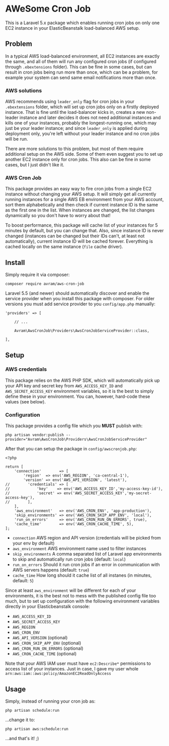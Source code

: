# AWeSome Cron Job

This is a Laravel 5.x package which enables running cron jobs on only one EC2 instance in your ElasticBeanstalk load-balanced AWS setup.

## Problem

In a typical AWS load-balanced environment, all EC2 instances are exactly the same, and all of them will run any configured cron jobs (if configured through `.ebextensions` folder). This can be fine in some cases, but can result in cron jobs being run more than once, which can be a problem, for example your system can send same email notifications more than once.

### AWS solutions

AWS recommends using `leader_only` flag for cron jobs in your `.ebextensions` folder, which will set up cron jobs only on a firstly deployed instance. That is fine until the load-balancer kicks in, creates a new non-leader instance and later decides it does not need additional instances and kills one of your instances, probably the longest-running one, which may just be your leader instance; and since `leader_only` is applied during deployment only, you're left without your leader instance and no cron jobs will be run.

There are more solutions to this problem, but most of them require additional setup on the AWS side. Some of them even suggest you to set up another EC2 instance only for cron jobs. This also can be fine in some cases, but I just didn't like it.

### AWS Cron Job

This package provides an easy way to fire cron jobs from a single EC2 instance without changing your AWS setup. It will simply get all currently running instances for a single AWS EB environment from your AWS account, sort them alphabetically and then check if current instance ID is the same as the first one in the list. When instances are changed, the list changes dynamically so you don't have to worry about that!

To boost performance, this package will cache list of your instances for 5 minutes by default, but you can change that. Also, since instance ID is never changed (instances can be changed but their IDs can't, at least not automatically), current instance ID will be cached forever. Everything is cached locally on the same instance (`file` cache driver).

## Install

Simply require it via composer:

    composer require avram/aws-cron-job
    
Laravel 5.5 (and newer) should automatically discover and enable the service provider when you install this package with composer. For older versions you must add service provider to you `config/app.php` manually:

	'providers' => [
	
		// ...
	
		Avram\AwsCronJob\Providers\AwsCronJobServiceProvider::class,
		
	],
    
## Setup

### AWS credentials

This package relies on the AWS PHP SDK, which will automatically pick up your API key and secret key from `AWS_ACCESS_KEY_ID` and `AWS_SECRET_ACCESS_KEY` environment variables, so it is the best to simply define these in your environment. You can, however, hard-code these values (see below). 

### Configuration

This package provides a config file which you **MUST** publish with:

    php artisan vendor:publish --provider="Avram\AwsCronJob\Providers\AwsCronJobServiceProvider"
    
After that you can setup the package in `config/awscronjob.php`:

	<?php
	
	return [
	    'connection'        => [
	        'region'  => env('AWS_REGION', 'ca-central-1'),
	        'version' => env('AWS_API_VERSION', 'latest'),
	//        'credentials' => [
	//            'key'    => env('AWS_ACCESS_KEY_ID','my-access-key-id'),
	//            'secret' => env('AWS_SECRET_ACCESS_KEY','my-secret-access-key'),
	//        ],
	    ],
	    'aws_environment'   => env('AWS_CRON_ENV', 'app-production'),
	    'skip_environments' => env('AWS_CRON_SKIP_APP_ENV', 'local'),
	    'run_on_errors'     => env('AWS_CRON_RUN_ON_ERRORS', true),
	    'cache_time'        => env('AWS_CRON_CACHE_TIME', 5),
	];
	
* `connection` AWS region and API version (credentials will be picked from your env by default)
* `aws_environment` AWS environment name used to filter instances
* `skip_environments` A comma separated list of Laravel app environments to skip and automatically run cron jobs (default: `local`)
* `run_on_errors` Should it run cron jobs if an error in communication with AWS servers happens (default: `true`)
* `cache_time` How long should it cache list of all instanes (in minutes, default: `5`)

Since at least `aws_environment` will be different for each of your environments, it is the best not to mess with the published config file too much, but to set up configuration with the following environment variables directly in your Elasticbeanstalk console:

* `AWS_ACCESS_KEY_ID`
* `AWS_SECRET_ACCESS_KEY`
* `AWS_REGION`
* `AWS_CRON_ENV`
* `AWS_API_VERSION` (optional)
* `AWS_CRON_SKIP_APP_ENV` (optional)
* `AWS_CRON_RUN_ON_ERRORS` (optional)
* `AWS_CRON_CACHE_TIME` (optional)

Note that your AWS IAM user must have `ec2:Describe*` permissions to access list of your instances. Just in case, I gave my user whole `arn:aws:iam::aws:policy/AmazonEC2ReadOnlyAccess`
    
## Usage

Simply, instead of running your cron job as:

	php artisan schedule:run
	
...change	it to:

	php artisan aws:schedule:run
	
...and that's it! ;)	